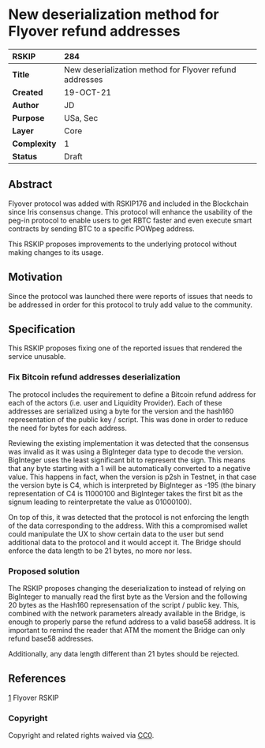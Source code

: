 # New deserialization method for Flyover refund addresses

|RSKIP          |284           |
| :------------ |:-------------|
|**Title**      |New deserialization method for Flyover refund addresses |
|**Created**    |19-OCT-21 |
|**Author**     |JD |
|**Purpose**    |USa, Sec|
|**Layer**      |Core |
|**Complexity** |1|
|**Status**     |Draft|

## Abstract

Flyover protocol was added with RSKIP176 and included in the Blockchain since Iris consensus change.
This protocol will enhance the usability of the peg-in protocol to enable users to get RBTC faster and even execute smart contracts by sending BTC to a specific POWpeg address.

This RSKIP proposes improvements to the underlying protocol without making changes to its usage.

## Motivation

Since the protocol was launched there were reports of issues that needs to be addressed in order for this protocol to truly add value to the community.

## Specification

This RSKIP proposes fixing one of the reported issues that rendered the service unusable.

### Fix Bitcoin refund addresses deserialization

The protocol includes the requirement to define a Bitcoin refund address for each of the actors (i.e. user and Liquidity Provider). Each of these addresses are serialized using a byte for the version and the hash160 representation of the public key / script. This was done in order to reduce the need for bytes for each address.

Reviewing the existing implementation it was detected that the consensus was invalid as it was using a BigInteger data type to decode the version. BigInteger uses the least significant bit to represent the sign. This means that any byte starting with a 1 will be automatically converted to a negative value.
This happens in fact, when the version is p2sh in Testnet, in that case the version byte is C4, which is interpreted by BigInteger as -195 (the binary representation of C4 is 11000100 and BigInteger takes the first bit as the signum leading to reinterpretate the value as 01000100).

On top of this, it was detected that the protocol is not enforcing the length of the data corresponding to the address. With this a compromised wallet could manipulate the UX to show certain data to the user but send additional data to the protocol and it would accept it. The Bridge should enforce the data length to be 21 bytes, no more nor less.

### Proposed solution

The RSKIP proposes changing the deserialization to instead of relying on BigInteger to manually read the first byte as the Version and the following 20 bytes as the Hash160 represensation of the script / public key.
This, combined with the network parameters already available in the Bridge, is enough to properly parse the refund address to a valid base58 address. It is important to remind the reader that ATM the moment the Bridge can only refund base58 addresses.

Additionally, any data length different than 21 bytes should be rejected.


## References

[1](RSKIP176.md) Flyover RSKIP

### Copyright

Copyright and related rights waived via [CC0](https://creativecommons.org/publicdomain/zero/1.0/).

